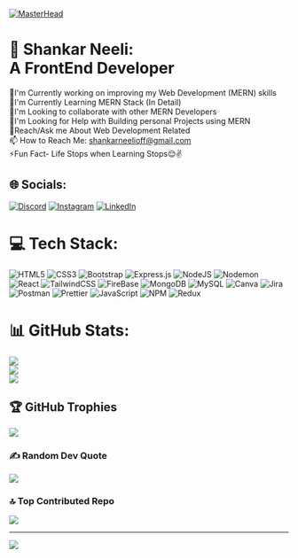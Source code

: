 [![MasterHead](https://user-images.githubusercontent.com/10498744/210012254-234538ff-d198-48aa-8964-37e6fd45d227.gif)](https://Shankarneeli.io)
<imge align="right" alt="Coding" width="300" src="user.jpeg">

# 💫 Shankar Neeli:<br> A FrontEnd Developer
🔭I'm Currently working on improving my Web Development (MERN) skills <br>🌱I'm Currently Learning MERN Stack (In Detail)<br>👯I'm Looking to collaborate with other MERN Developers<br>🤝I'm Looking for Help with Building personal Projects using MERN<br>💬Reach/Ask me About Web Development Related<br>📫 How to Reach Me: shankarneelioff@gmail.com<br>⚡Fun Fact- Life Stops when Learning Stops😌✌<br>


## 🌐 Socials:
[![Discord](https://img.shields.io/badge/Discord-%237289DA.svg?logo=discord&logoColor=white)](https://discord.gg/https://discord.gg/CX7xt9Ps) [![Instagram](https://img.shields.io/badge/Instagram-%23E4405F.svg?logo=Instagram&logoColor=white)](https://www.instagram.com/shankar_neeli/) [![LinkedIn](https://img.shields.io/badge/LinkedIn-%230077B5.svg?logo=linkedin&logoColor=white)](https://www.linkedin.com/in/shankar-neeli/) 

# 💻 Tech Stack:
![HTML5](https://img.shields.io/badge/html5-%23E34F26.svg?style=for-the-badge&logo=html5&logoColor=white) ![CSS3](https://img.shields.io/badge/css3-%231572B6.svg?style=for-the-badge&logo=css3&logoColor=white) ![Bootstrap](https://img.shields.io/badge/bootstrap-%238511FA.svg?style=for-the-badge&logo=bootstrap&logoColor=white) ![Express.js](https://img.shields.io/badge/express.js-%23404d59.svg?style=for-the-badge&logo=express&logoColor=%2361DAFB) ![NodeJS](https://img.shields.io/badge/node.js-6DA55F?style=for-the-badge&logo=node.js&logoColor=white) ![Nodemon](https://img.shields.io/badge/NODEMON-%23323330.svg?style=for-the-badge&logo=nodemon&logoColor=%BBDEAD) ![React](https://img.shields.io/badge/react-%2320232a.svg?style=for-the-badge&logo=react&logoColor=%2361DAFB) ![TailwindCSS](https://img.shields.io/badge/tailwindcss-%2338B2AC.svg?style=for-the-badge&logo=tailwind-css&logoColor=white) ![FireBase](https://www.vectorlogo.zone/logos/firebase/firebase-icon.svg) ![MongoDB](https://img.shields.io/badge/MongoDB-%234ea94b.svg?style=for-the-badge&logo=mongodb&logoColor=white) ![MySQL](https://img.shields.io/badge/mysql-4479A1.svg?style=for-the-badge&logo=mysql&logoColor=white) ![Canva](https://img.shields.io/badge/Canva-%2300C4CC.svg?style=for-the-badge&logo=Canva&logoColor=white) ![Jira](https://img.shields.io/badge/jira-%230A0FFF.svg?style=for-the-badge&logo=jira&logoColor=white) ![Postman](https://img.shields.io/badge/Postman-FF6C37?style=for-the-badge&logo=postman&logoColor=white) ![Prettier](https://img.shields.io/badge/prettier-%23F7B93E.svg?style=for-the-badge&logo=prettier&logoColor=black) ![JavaScript](https://img.shields.io/badge/javascript-%23323330.svg?style=for-the-badge&logo=javascript&logoColor=%23F7DF1E) ![NPM](https://img.shields.io/badge/NPM-%23CB3837.svg?style=for-the-badge&logo=npm&logoColor=white) ![Redux](https://img.shields.io/badge/redux-%23593d88.svg?style=for-the-badge&logo=redux&logoColor=white)
# 📊 GitHub Stats:
![](https://github-readme-stats.vercel.app/api?username=Shankarneeli&theme=vision-friendly-dark&hide_border=true&include_all_commits=true&count_private=true)<br/>
![](https://github-readme-streak-stats.herokuapp.com/?user=Shankarneeli&theme=vision-friendly-dark&hide_border=true)<br/>
![](https://github-readme-stats.vercel.app/api/top-langs/?username=Shankarneeli&theme=vision-friendly-dark&hide_border=true&include_all_commits=true&count_private=true&layout=compact)

## 🏆 GitHub Trophies
![](https://github-profile-trophy.vercel.app/?username=Shankarneeli&theme=vision-friendly-dark&no-frame=true&no-bg=false&margin-w=4)

### ✍️ Random Dev Quote
![](https://quotes-github-readme.vercel.app/api?type=horizontal&theme=dark)

### 🔝 Top Contributed Repo
![](https://github-contributor-stats.vercel.app/api?username=Shankarneeli&limit=5&theme=vision-friendly-dark&combine_all_yearly_contributions=true)

---
[![](https://visitcount.itsvg.in/api?id=Shankarneeli&icon=6&color=1)](https://visitcount.itsvg.in)

<!-- Proudly created with GPRM ( https://gprm.itsvg.in ) -->
